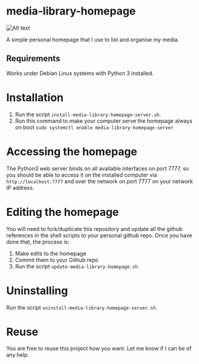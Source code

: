 # media-library-homepage

![Alt text](https://i.imgur.com/HWZPRH5.png "My Media Library Homepage")

A simple personal homepage that I use to list and organise my media.

## Requirements

Works under Debian Linux systems with Python 3 installed.

# Installation

1) Run the script `install-media-library-homepage-server.sh`.
2) Run this command to make your computer serve the homepage always on boot `sudo systemctl enable media-library-homepage-server`

# Accessing the homepage

The Python3 web server binds on all available interfaces on port 7777, so you should be able to access it on the installed computer via `http://localhost:7777` and over the network on port 7777 on your network IP address.

# Editing the homepage

You will need to fork/duplicate this repository and update all the github references in the shell scripts to your personal github repo. Once you have done that, the process is:

1) Make edits to the homepage 
2) Commit them to your Github repo 
3) Run the script `update-media-library-homepage.sh`.

# Uninstalling

Run the script `uninstall-media-library-homepage-server.sh`.

# Reuse

You are free to reuse this project how you want. Let me know if I can be of any help.

